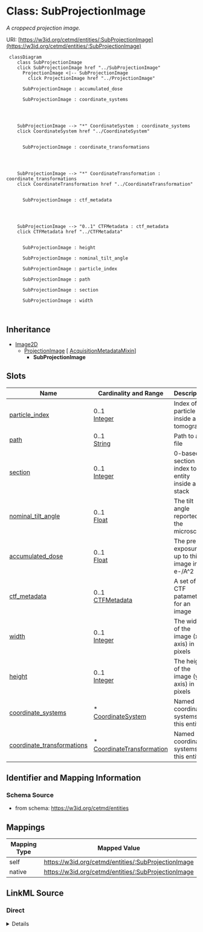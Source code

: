 

# Class: SubProjectionImage


_A croppecd projection image._





URI: [https://w3id.org/cetmd/entities/:SubProjectionImage](https://w3id.org/cetmd/entities/:SubProjectionImage)






```mermaid
 classDiagram
    class SubProjectionImage
    click SubProjectionImage href "../SubProjectionImage"
      ProjectionImage <|-- SubProjectionImage
        click ProjectionImage href "../ProjectionImage"
      
      SubProjectionImage : accumulated_dose
        
      SubProjectionImage : coordinate_systems
        
          
    
    
    SubProjectionImage --> "*" CoordinateSystem : coordinate_systems
    click CoordinateSystem href "../CoordinateSystem"

        
      SubProjectionImage : coordinate_transformations
        
          
    
    
    SubProjectionImage --> "*" CoordinateTransformation : coordinate_transformations
    click CoordinateTransformation href "../CoordinateTransformation"

        
      SubProjectionImage : ctf_metadata
        
          
    
    
    SubProjectionImage --> "0..1" CTFMetadata : ctf_metadata
    click CTFMetadata href "../CTFMetadata"

        
      SubProjectionImage : height
        
      SubProjectionImage : nominal_tilt_angle
        
      SubProjectionImage : particle_index
        
      SubProjectionImage : path
        
      SubProjectionImage : section
        
      SubProjectionImage : width
        
      
```





## Inheritance
* [Image2D](Image2D.md)
    * [ProjectionImage](ProjectionImage.md) [ [AcquisitionMetadataMixin](AcquisitionMetadataMixin.md)]
        * **SubProjectionImage**



## Slots

| Name | Cardinality and Range | Description | Inheritance |
| ---  | --- | --- | --- |
| [particle_index](particle_index.md) | 0..1 <br/> [Integer](Integer.md) | Index of a particle inside a tomogram | direct |
| [path](path.md) | 0..1 <br/> [String](String.md) | Path to a file | [ProjectionImage](ProjectionImage.md) |
| [section](section.md) | 0..1 <br/> [Integer](Integer.md) | 0-based section index to the entity inside a stack | [ProjectionImage](ProjectionImage.md) |
| [nominal_tilt_angle](nominal_tilt_angle.md) | 0..1 <br/> [Float](Float.md) | The tilt angle reported by the microscope | [AcquisitionMetadataMixin](AcquisitionMetadataMixin.md) |
| [accumulated_dose](accumulated_dose.md) | 0..1 <br/> [Float](Float.md) | The pre-exposure up to this image in e-/A^2 | [AcquisitionMetadataMixin](AcquisitionMetadataMixin.md) |
| [ctf_metadata](ctf_metadata.md) | 0..1 <br/> [CTFMetadata](CTFMetadata.md) | A set of CTF patameters for an image | [AcquisitionMetadataMixin](AcquisitionMetadataMixin.md) |
| [width](width.md) | 0..1 <br/> [Integer](Integer.md) | The width of the image (x-axis) in pixels | [Image2D](Image2D.md) |
| [height](height.md) | 0..1 <br/> [Integer](Integer.md) | The height of the image (y-axis) in pixels | [Image2D](Image2D.md) |
| [coordinate_systems](coordinate_systems.md) | * <br/> [CoordinateSystem](CoordinateSystem.md) | Named coordinate systems for this entity | [Image2D](Image2D.md) |
| [coordinate_transformations](coordinate_transformations.md) | * <br/> [CoordinateTransformation](CoordinateTransformation.md) | Named coordinate systems for this entity | [Image2D](Image2D.md) |









## Identifier and Mapping Information







### Schema Source


* from schema: https://w3id.org/cetmd/entities




## Mappings

| Mapping Type | Mapped Value |
| ---  | ---  |
| self | https://w3id.org/cetmd/entities/:SubProjectionImage |
| native | https://w3id.org/cetmd/entities/:SubProjectionImage |







## LinkML Source

<!-- TODO: investigate https://stackoverflow.com/questions/37606292/how-to-create-tabbed-code-blocks-in-mkdocs-or-sphinx -->

### Direct

<details>
```yaml
name: SubProjectionImage
description: A croppecd projection image.
from_schema: https://w3id.org/cetmd/entities
is_a: ProjectionImage
slots:
- particle_index

```
</details>

### Induced

<details>
```yaml
name: SubProjectionImage
description: A croppecd projection image.
from_schema: https://w3id.org/cetmd/entities
is_a: ProjectionImage
attributes:
  particle_index:
    name: particle_index
    description: Index of a particle inside a tomogram.
    from_schema: https://w3id.org/cetmd/entities
    rank: 1000
    alias: particle_index
    owner: SubProjectionImage
    domain_of:
    - SubProjectionImage
    range: integer
  path:
    name: path
    description: Path to a file.
    from_schema: https://w3id.org/cetmd/entities
    rank: 1000
    alias: path
    owner: SubProjectionImage
    domain_of:
    - GainFile
    - DefectFile
    - MovieFrame
    - MovieStack
    - ProjectionImage
    - TiltSeries
    - Tomogram
    - ParticleMap
    - Annotation
    range: string
  section:
    name: section
    description: 0-based section index to the entity inside a stack.
    from_schema: https://w3id.org/cetmd/entities
    rank: 1000
    alias: section
    owner: SubProjectionImage
    domain_of:
    - MovieFrame
    - ProjectionImage
    range: integer
  nominal_tilt_angle:
    name: nominal_tilt_angle
    description: The tilt angle reported by the microscope
    from_schema: https://w3id.org/cetmd/entities
    rank: 1000
    alias: nominal_tilt_angle
    owner: SubProjectionImage
    domain_of:
    - AcquisitionMetadataMixin
    range: float
  accumulated_dose:
    name: accumulated_dose
    description: The pre-exposure up to this image in e-/A^2
    from_schema: https://w3id.org/cetmd/entities
    rank: 1000
    alias: accumulated_dose
    owner: SubProjectionImage
    domain_of:
    - AcquisitionMetadataMixin
    range: float
  ctf_metadata:
    name: ctf_metadata
    description: A set of CTF patameters for an image.
    from_schema: https://w3id.org/cetmd/entities
    rank: 1000
    alias: ctf_metadata
    owner: SubProjectionImage
    domain_of:
    - AcquisitionMetadataMixin
    range: CTFMetadata
  width:
    name: width
    description: The width of the image (x-axis) in pixels
    from_schema: https://w3id.org/cetmd/entities
    rank: 1000
    alias: width
    owner: SubProjectionImage
    domain_of:
    - Image2D
    - Image3D
    range: integer
  height:
    name: height
    description: The height of the image (y-axis) in pixels
    from_schema: https://w3id.org/cetmd/entities
    rank: 1000
    alias: height
    owner: SubProjectionImage
    domain_of:
    - Image2D
    - Image3D
    range: integer
  coordinate_systems:
    name: coordinate_systems
    description: Named coordinate systems for this entity
    from_schema: https://w3id.org/cetmd/entities
    rank: 1000
    alias: coordinate_systems
    owner: SubProjectionImage
    domain_of:
    - Image2D
    - Image3D
    - CoordMetaMixin
    range: CoordinateSystem
    multivalued: true
  coordinate_transformations:
    name: coordinate_transformations
    description: Named coordinate systems for this entity
    from_schema: https://w3id.org/cetmd/entities
    rank: 1000
    alias: coordinate_transformations
    owner: SubProjectionImage
    domain_of:
    - Image2D
    - Image3D
    - CoordMetaMixin
    range: CoordinateTransformation
    multivalued: true

```
</details>
